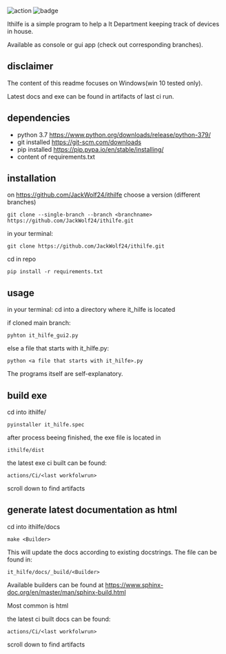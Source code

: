 
![action](https://github.com/JackWolf24/ithilfe/actions/workflows/python-app.yml/badge.svg) ![badge](https://img.shields.io/endpoint?url=https://gist.githubusercontent.com/JackWolf24/5dfef24b289a9890e7d579140ca0ae15/raw/test.json)


Ithilfe is a simple program to help a It Department keeping track of devices in house. 

Available as console or gui app (check out corresponding branches). 

## disclaimer
The content of this readme focuses on Windows(win 10 tested only). 

Latest docs and exe can be found in artifacts of last ci run.

## dependencies
- python 3.7 https://www.python.org/downloads/release/python-379/
- git installed https://git-scm.com/downloads
- pip installed https://pip.pypa.io/en/stable/installing/
- content of requirements.txt

## installation 
on https://github.com/JackWolf24/ithilfe choose a version (different branches)

`git clone --single-branch --branch <branchname> https://github.com/JackWolf24/ithilfe.git`


in your terminal:

  ```
  git clone https://github.com/JackWolf24/ithilfe.git
  ```
  
  cd in repo
  
  ```
  pip install -r requirements.txt
  ```
  
## usage
in your terminal:
  cd into a directory where it_hilfe is located
  
  if cloned main branch:
  
  ```
  pyhton it_hilfe_gui2.py
  ```
  
  else a file that starts with it_hilfe.py:
  
  ```
  python <a file that starts with it_hilfe>.py
  ```
  
  The programs itself are self-explanatory. 
  
## build exe

  cd into ithilfe/
  
  ```
  pyinstaller it_hilfe.spec
  ```
  
  after process beeing finished, the exe file is located in 
  
  ```
  ithilfe/dist
  ```
  
  the latest exe ci built can be found: 
  ```
  actions/Ci/<last workfolwrun> 
  ```
  scroll down to find artifacts
  
## generate latest documentation as html

  cd into ithilfe/docs
  
  ```
  make <Builder>
  ```
  
  This will update the docs according to existing docstrings. The file can be found in:
  
  ```
  it_hilfe/docs/_build/<Builder>
  ```
  
  Available builders can be found at https://www.sphinx-doc.org/en/master/man/sphinx-build.html
  
  Most common is html

  
  the latest ci built docs can be found: 
  ```
  actions/Ci/<last workfolwrun> 
  ```
  scroll down to find artifacts
  
